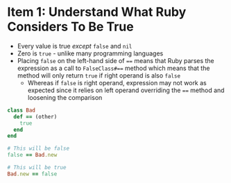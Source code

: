 # Item 1: Understand What Ruby Considers To Be True

* Every value is true _except_ `false` and `nil`
* Zero is `true` - unlike many programming languages
* Placing `false` on the left-hand side of `==` means that Ruby parses the expression as a call to `FalseClass#==` method which means that the method will only return `true` if right operand is also `false`
  * Whereas if `false` is right operand, expression may not work as expected since it relies on left operand overriding the `==` method and loosening the comparison

```ruby
class Bad
  def == (other)
    true
  end
end

# This will be false
false == Bad.new

# This will be true
Bad.new == false
```